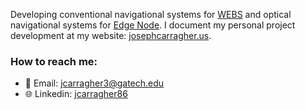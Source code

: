 Developing conventional navigational systems for [WEBS](https://ssdl.gatech.edu/research/projects/webs-wireless-energy-beamed-signals) and optical navigational systems for [Edge Node](https://aerospace.org/article/tech-expo-showcases-aerospaces-technical-excellence-defense-partners). I document my personal project development at my website: [josephcarragher.us](josephcarragher.us).
### How to reach me:
- 📧 Email: [jcarragher3@gatech.edu](mailto:jcarragher3@gatech.edu)
- 🌐 Linkedin: [jcarragher86](https://www.linkedin.com/in/jcarragher86/)

